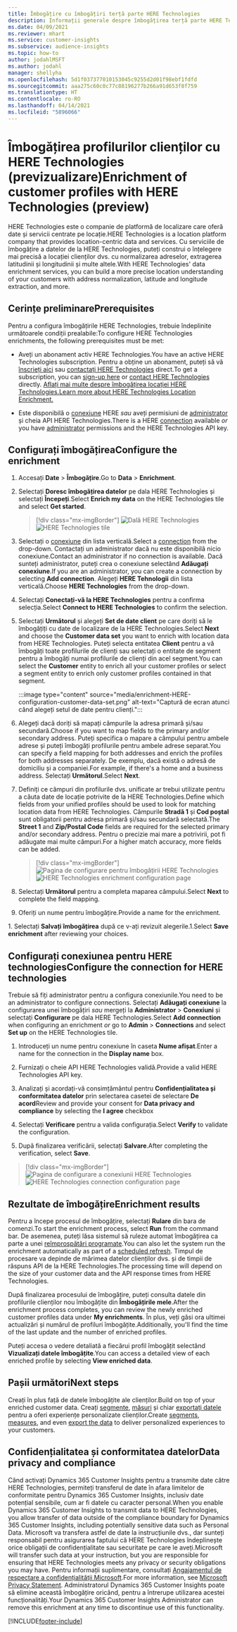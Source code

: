 ```yaml
---
title: Îmbogățire cu îmbogățiri terță parte HERE Technologies
description: Informații generale despre îmbogățirea terță parte HERE Technologies.
ms.date: 04/09/2021
ms.reviewer: mhart
ms.service: customer-insights
ms.subservice: audience-insights
ms.topic: how-to
author: jodahlMSFT
ms.author: jodahl
manager: shellyha
ms.openlocfilehash: 5d1f037377010153045c9255d2d01f98ebf1fdfd
ms.sourcegitcommit: aaa275c60c0c77c88196277b266a91d653f8f759
ms.translationtype: HT
ms.contentlocale: ro-RO
ms.lasthandoff: 04/14/2021
ms.locfileid: "5896066"
---
```

# <a name="enrichment-of-customer-profiles-with-here-technologies-preview"></a><span data-ttu-id="75c48-103">Îmbogățirea profilurilor clienților cu HERE Technologies (previzualizare)</span><span class="sxs-lookup"><span data-stu-id="75c48-103">Enrichment of customer profiles with HERE Technologies (preview)</span></span>

<span data-ttu-id="75c48-104">HERE Technologies este o companie de platformă de localizare care oferă date și servicii centrate pe locație.</span><span class="sxs-lookup"><span data-stu-id="75c48-104">HERE Technologies is a location platform company that provides location-centric data and services.</span></span> <span data-ttu-id="75c48-105">Cu serviciile de îmbogățire a datelor de la HERE Technologies, puteți construi o înțelegere mai precisă a locației clienților dvs. cu normalizarea adreselor, extragerea latitudinii și longitudinii și multe altele.</span><span class="sxs-lookup"><span data-stu-id="75c48-105">With HERE Technologies' data enrichment services, you can build a more precise location understanding of your customers with address normalization, latitude and longitude extraction, and more.</span></span>

## <a name="prerequisites"></a><span data-ttu-id="75c48-106">Cerințe preliminare</span><span class="sxs-lookup"><span data-stu-id="75c48-106">Prerequisites</span></span>

<span data-ttu-id="75c48-107">Pentru a configura îmbogățirile HERE Technologies, trebuie îndeplinite următoarele condiții prealabile:</span><span class="sxs-lookup"><span data-stu-id="75c48-107">To configure HERE Technologies enrichments, the following prerequisites must be met:</span></span>

- <span data-ttu-id="75c48-108">Aveți un abonament activ HERE Technologies.</span><span class="sxs-lookup"><span data-stu-id="75c48-108">You have an active HERE Technologies subscription.</span></span> <span data-ttu-id="75c48-109">Pentru a obține un abonament, puteți să vă [înscrieți aici](https://developer.here.com/sign-up?utm_medium=referral&utm_source=Microsoft-Dynamics-CI&create=Freemium-Basic) sau [contactați HERE Technologies](https://developer.here.com/help?utm_medium=referral&utm_source=Microsoft-Dynamics-CI#how-can-we-help-you) direct.</span><span class="sxs-lookup"><span data-stu-id="75c48-109">To get a subscription, you can [sign-up here](https://developer.here.com/sign-up?utm_medium=referral&utm_source=Microsoft-Dynamics-CI&create=Freemium-Basic) or [contact HERE Technologies](https://developer.here.com/help?utm_medium=referral&utm_source=Microsoft-Dynamics-CI#how-can-we-help-you) directly.</span></span> [<span data-ttu-id="75c48-110">Aflați mai multe despre îmbogățirea locației HERE Technologies.</span><span class="sxs-lookup"><span data-stu-id="75c48-110">Learn more about HERE Technologies Location Enrichment.</span></span>](https://developer.here.com/location-enrichment?cid=Dev-MicrosoftDynamics-DB-0-Dev-&utm_source=MicrosoftDynamics&utm_medium=referral&utm_campaign=Online_Dev_ReferralMicrosoft)

- <span data-ttu-id="75c48-111">Este disponibilă o [conexiune](connections.md) HERE *sau* aveți permisiuni de [administrator](permissions.md#administrator) și cheia API HERE Technologies.</span><span class="sxs-lookup"><span data-stu-id="75c48-111">There is a HERE [connection](connections.md) available *or* you have [administrator](permissions.md#administrator) permissions and the HERE Technologies API key.</span></span>

## <a name="configure-the-enrichment"></a><span data-ttu-id="75c48-112">Configurați îmbogățirea</span><span class="sxs-lookup"><span data-stu-id="75c48-112">Configure the enrichment</span></span>

1. <span data-ttu-id="75c48-113">Accesați **Date** > **Îmbogățire**.</span><span class="sxs-lookup"><span data-stu-id="75c48-113">Go to **Data** > **Enrichment**.</span></span> 

1. <span data-ttu-id="75c48-114">Selectați **Doresc îmbogățirea datelor** pe dala HERE Technologies și selectați **Începeți**.</span><span class="sxs-lookup"><span data-stu-id="75c48-114">Select **Enrich my data** on the HERE Technologies tile and select **Get started**.</span></span>

   > [!div class="mx-imgBorder"]
   > <span data-ttu-id="75c48-115">![Dală HERE Technologies](media/HERE-tile.png "Dală HERE Technologies")</span><span class="sxs-lookup"><span data-stu-id="75c48-115">![HERE Technologies tile](media/HERE-tile.png "HERE Technologies tile")</span></span>

1. <span data-ttu-id="75c48-116">Selectați o [conexiune](connections.md) din lista verticală.</span><span class="sxs-lookup"><span data-stu-id="75c48-116">Select a [connection](connections.md) from the drop-down.</span></span> <span data-ttu-id="75c48-117">Contactați un administrator dacă nu este disponibilă nicio conexiune.</span><span class="sxs-lookup"><span data-stu-id="75c48-117">Contact  an administrator if no connection is available.</span></span> <span data-ttu-id="75c48-118">Dacă sunteți administrator, puteți crea o conexiune selectând **Adăugați conexiune**.</span><span class="sxs-lookup"><span data-stu-id="75c48-118">If you are an administrator, you can create a connection by selecting **Add connection**.</span></span> <span data-ttu-id="75c48-119">Alegeți **HERE Tehnologii** din lista verticală.</span><span class="sxs-lookup"><span data-stu-id="75c48-119">Choose **HERE Technologies** from the drop-down.</span></span> 

1. <span data-ttu-id="75c48-120">Selectați **Conectați-vă la HERE Technologies** pentru a confirma selecția.</span><span class="sxs-lookup"><span data-stu-id="75c48-120">Select **Connect to HERE Technologies** to confirm the selection.</span></span>

1.  <span data-ttu-id="75c48-121">Selectați **Următorul** și alegeți **Set de date client** pe care doriți să le îmbogățiți cu date de localizare de la HERE Technologies.</span><span class="sxs-lookup"><span data-stu-id="75c48-121">Select **Next** and choose the **Customer data set** you want to enrich with location data from HERE Technologies.</span></span> <span data-ttu-id="75c48-122">Puteți selecta entitatea **Client** pentru a vă îmbogăți toate profilurile de clienți sau selectați o entitate de segment pentru a îmbogăți numai profilurile de clienți din acel segment.</span><span class="sxs-lookup"><span data-stu-id="75c48-122">You can select the **Customer** entity to enrich all your customer profiles or select a segment entity to enrich only customer profiles contained in that segment.</span></span>

    :::image type="content" source="media/enrichment-HERE-configuration-customer-data-set.png" alt-text="Captură de ecran atunci când alegeți setul de date pentru clienți.":::

1. <span data-ttu-id="75c48-124">Alegeți dacă doriți să mapați câmpurile la adresa primară și/sau secundară.</span><span class="sxs-lookup"><span data-stu-id="75c48-124">Choose if you want to map fields to the primary and/or secondary address.</span></span> <span data-ttu-id="75c48-125">Puteți specifica o mapare a câmpului pentru ambele adrese și puteți îmbogăți profilurile pentru ambele adrese separat.</span><span class="sxs-lookup"><span data-stu-id="75c48-125">You can specify a field mapping for both addresses and enrich the profiles for both addresses separately.</span></span> <span data-ttu-id="75c48-126">De exemplu, dacă există o adresă de domiciliu și a companiei.</span><span class="sxs-lookup"><span data-stu-id="75c48-126">For example, if there's a home and a business address.</span></span> <span data-ttu-id="75c48-127">Selectați **Următorul**.</span><span class="sxs-lookup"><span data-stu-id="75c48-127">Select **Next**.</span></span>

1. <span data-ttu-id="75c48-128">Definiți ce câmpuri din profilurile dvs. unificate ar trebui utilizate pentru a căuta date de locație potrivite de la HERE Technologies.</span><span class="sxs-lookup"><span data-stu-id="75c48-128">Define which fields from your unified profiles should be used to look for matching location data from HERE Technologies.</span></span> <span data-ttu-id="75c48-129">Câmpurile **Stradă 1** și **Cod poștal** sunt obligatorii pentru adresa primară și/sau secundară selectată.</span><span class="sxs-lookup"><span data-stu-id="75c48-129">The **Street 1** and **Zip/Postal Code** fields are required for the selected primary and/or secondary address.</span></span> <span data-ttu-id="75c48-130">Pentru o precizie mai mare a potrivirii, pot fi adăugate mai multe câmpuri.</span><span class="sxs-lookup"><span data-stu-id="75c48-130">For a higher match accuracy, more fields can be added.</span></span>

   > [!div class="mx-imgBorder"]
   > <span data-ttu-id="75c48-131">![Pagina de configurare pentru îmbogățirii HERE Technologies](media/enrichment-HERE-configuration.png "Pagina de configurare pentru îmbogățirii HERE Technologies")</span><span class="sxs-lookup"><span data-stu-id="75c48-131">![HERE Technologies enrichment configuration page](media/enrichment-HERE-configuration.png "HERE Technologies enrichment configuration page")</span></span>

1. <span data-ttu-id="75c48-132">Selectați **Următorul** pentru a completa maparea câmpului.</span><span class="sxs-lookup"><span data-stu-id="75c48-132">Select **Next** to complete the field mapping.</span></span>

1. <span data-ttu-id="75c48-133">Oferiți un nume pentru îmbogățire.</span><span class="sxs-lookup"><span data-stu-id="75c48-133">Provide a name for the enrichment.</span></span> 

<span data-ttu-id="75c48-134">1. Selectați **Salvați îmbogățirea** după ce v-ați revizuit alegerile.</span><span class="sxs-lookup"><span data-stu-id="75c48-134">1.Select **Save enrichment** after reviewing your choices.</span></span>

## <a name="configure-the-connection-for-here-technologies"></a><span data-ttu-id="75c48-135">Configurați conexiunea pentru HERE technologies</span><span class="sxs-lookup"><span data-stu-id="75c48-135">Configure the connection for HERE technologies</span></span> 

<span data-ttu-id="75c48-136">Trebuie să fiți administrator pentru a configura conexiunile.</span><span class="sxs-lookup"><span data-stu-id="75c48-136">You need to be an administrator to configure connections.</span></span> <span data-ttu-id="75c48-137">Selectați **Adăugați conexiune** la configurarea unei îmbogățiri *sau* mergeți la **Administrator** > **Conexiuni** și selectați **Configurare** pe dala HERE Technologies.</span><span class="sxs-lookup"><span data-stu-id="75c48-137">Select **Add connection** when configuring an enrichment *or* go to **Admin** > **Connections** and select **Set up** on the HERE Technologies tile.</span></span>

1. <span data-ttu-id="75c48-138">Introduceți un nume pentru conexiune în caseta **Nume afișat**.</span><span class="sxs-lookup"><span data-stu-id="75c48-138">Enter a name for the connection in the **Display name** box.</span></span>

1. <span data-ttu-id="75c48-139">Furnizați o cheie API HERE Technologies validă.</span><span class="sxs-lookup"><span data-stu-id="75c48-139">Provide a valid HERE Technologies API key.</span></span>

1. <span data-ttu-id="75c48-140">Analizați și acordați-vă consimțământul pentru **Confidențialitatea și conformitatea datelor** prin selectarea casetei de selectare **De acord**</span><span class="sxs-lookup"><span data-stu-id="75c48-140">Review and provide your consent for **Data privacy and compliance** by selecting the **I agree** checkbox</span></span>

1. <span data-ttu-id="75c48-141">Selectați **Verificare** pentru a valida configurația.</span><span class="sxs-lookup"><span data-stu-id="75c48-141">Select **Verify** to validate the configuration.</span></span>

1. <span data-ttu-id="75c48-142">După finalizarea verificării, selectați **Salvare**.</span><span class="sxs-lookup"><span data-stu-id="75c48-142">After completing the verification, select **Save**.</span></span>

> [!div class="mx-imgBorder"]
   > <span data-ttu-id="75c48-143">![Pagina de configurare a conexiunii HERE Technologies](media/enrichment-HERE-connection.png "Pagina de configurare a conexiunii HERE Technologies")</span><span class="sxs-lookup"><span data-stu-id="75c48-143">![HERE Technologies connection configuration page](media/enrichment-HERE-connection.png "HERE Technologies connection configuration page")</span></span>

## <a name="enrichment-results"></a><span data-ttu-id="75c48-144">Rezultate de îmbogățire</span><span class="sxs-lookup"><span data-stu-id="75c48-144">Enrichment results</span></span>

<span data-ttu-id="75c48-145">Pentru a începe procesul de îmbogățire, selectați **Rulare** din bara de comenzi.</span><span class="sxs-lookup"><span data-stu-id="75c48-145">To start the enrichment process, select **Run** from the command bar.</span></span> <span data-ttu-id="75c48-146">De asemenea, puteți lăsa sistemul să ruleze automat îmbogățirea ca parte a unei [reîmprospătări programate](system.md#schedule-tab).</span><span class="sxs-lookup"><span data-stu-id="75c48-146">You can also let the system run the enrichment automatically as part of a [scheduled refresh](system.md#schedule-tab).</span></span> <span data-ttu-id="75c48-147">Timpul de procesare va depinde de mărimea datelor clienților dvs. și de timpii de răspuns API de la HERE Technologies.</span><span class="sxs-lookup"><span data-stu-id="75c48-147">The processing time will depend on the size of your customer data and the API response times from HERE Technologies.</span></span>

<span data-ttu-id="75c48-148">După finalizarea procesului de îmbogățire, puteți consulta datele din profilurile clienților nou îmbogățite din **Îmbogățirile mele**.</span><span class="sxs-lookup"><span data-stu-id="75c48-148">After the enrichment process completes, you can review the newly enriched customer profiles data under **My enrichments**.</span></span> <span data-ttu-id="75c48-149">În plus, veți găsi ora ultimei actualizări și numărul de profiluri îmbogățite.</span><span class="sxs-lookup"><span data-stu-id="75c48-149">Additionally, you'll find the time of the last update and the number of enriched profiles.</span></span>

<span data-ttu-id="75c48-150">Puteți accesa o vedere detaliată a fiecărui profil îmbogățit selectând **Vizualizați datele îmbogățite**.</span><span class="sxs-lookup"><span data-stu-id="75c48-150">You can access a detailed view of each enriched profile by selecting **View enriched data**.</span></span>

## <a name="next-steps"></a><span data-ttu-id="75c48-151">Pașii următori</span><span class="sxs-lookup"><span data-stu-id="75c48-151">Next steps</span></span>

<span data-ttu-id="75c48-152">Creați în plus față de datele îmbogățite ale clienților.</span><span class="sxs-lookup"><span data-stu-id="75c48-152">Build on top of your enriched customer data.</span></span> <span data-ttu-id="75c48-153">Creați [segmente](segments.md), [măsuri](measures.md) și chiar [exportați datele](export-destinations.md) pentru a oferi experiențe personalizate clienților.</span><span class="sxs-lookup"><span data-stu-id="75c48-153">Create [segments](segments.md), [measures](measures.md), and even [export the data](export-destinations.md) to deliver personalized experiences to your customers.</span></span>

## <a name="data-privacy-and-compliance"></a><span data-ttu-id="75c48-154">Confidențialitatea și conformitatea datelor</span><span class="sxs-lookup"><span data-stu-id="75c48-154">Data privacy and compliance</span></span>

<span data-ttu-id="75c48-155">Când activați Dynamics 365 Customer Insights pentru a transmite date către HERE Technologies, permiteți transferul de date în afara limitelor de conformitate pentru Dynamics 365 Customer Insights, inclusiv date potențial sensibile, cum ar fi datele cu caracter personal.</span><span class="sxs-lookup"><span data-stu-id="75c48-155">When you enable Dynamics 365 Customer Insights to transmit data to HERE Technologies, you allow transfer of data outside of the compliance boundary for Dynamics 365 Customer Insights, including potentially sensitive data such as Personal Data.</span></span> <span data-ttu-id="75c48-156">Microsoft va transfera astfel de date la instrucțiunile dvs., dar sunteți responsabil pentru asigurarea faptului că HERE Technologies îndeplinește orice obligații de confidențialitate sau securitate pe care le aveți.</span><span class="sxs-lookup"><span data-stu-id="75c48-156">Microsoft will transfer such data at your instruction, but you are responsible for ensuring that HERE Technologies meets any privacy or security obligations you may have.</span></span> <span data-ttu-id="75c48-157">Pentru informații suplimentare, consultați [Angajamentul de respectare a confidențialității Microsoft](https://go.microsoft.com/fwlink/?linkid=396732).</span><span class="sxs-lookup"><span data-stu-id="75c48-157">For more information, see [Microsoft Privacy Statement](https://go.microsoft.com/fwlink/?linkid=396732).</span></span>
<span data-ttu-id="75c48-158">Administratorul Dynamics 365 Customer Insights poate să elimine această îmbogățire oricând, pentru a întrerupe utilizarea acestei funcționalități.</span><span class="sxs-lookup"><span data-stu-id="75c48-158">Your Dynamics 365 Customer Insights Administrator can remove this enrichment at any time to discontinue use of this functionality.</span></span>


[!INCLUDE[footer-include](../includes/footer-banner.md)]
